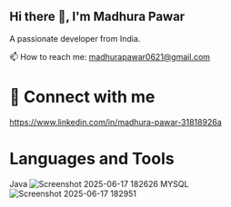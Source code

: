 ## Hi there 👋, I'm Madhura Pawar

A passionate developer from India.

📫 How to reach me: madhurapawar0621@gmail.com

# 📲 Connect with me 
https://www.linkedin.com/in/madhura-pawar-31818926a

# Languages and Tools
Java  ![Screenshot 2025-06-17 182626](https://github.com/user-attachments/assets/3055c317-0a9b-41be-b6ed-48edb3c1d681)
MYSQL![Screenshot 2025-06-17 182951](https://github.com/user-attachments/assets/24dabc67-2254-45a2-9ef7-edd2f295324f)


  
